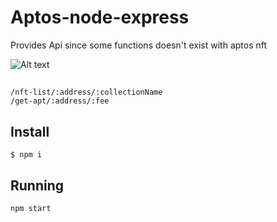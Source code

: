 # Aptos-node-express
Provides Api since some functions doesn't exist with aptos nft

![Alt text](https://github.com/Looktab-naer/imgs/blob/main/tinji-apt-3.png?raw=true)

##
```/nft-list/:address/:collectionName```   
```/get-apt/:address/:fee```

## Install

```
$ npm i
```

## Running

```
npm start
```

